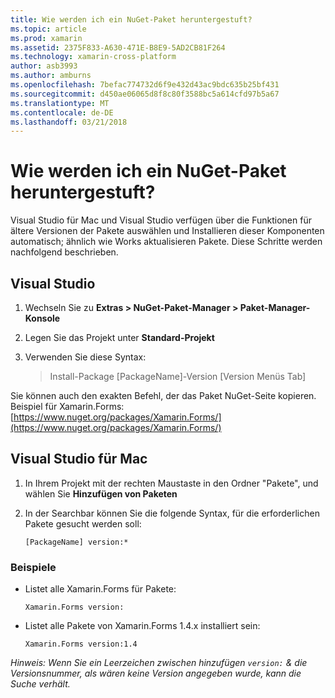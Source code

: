 ```yaml
---
title: Wie werden ich ein NuGet-Paket heruntergestuft?
ms.topic: article
ms.prod: xamarin
ms.assetid: 2375F833-A630-471E-B8E9-5AD2CB81F264
ms.technology: xamarin-cross-platform
author: asb3993
ms.author: amburns
ms.openlocfilehash: 7befac774732d6f9e432d43ac9bdc635b25bf431
ms.sourcegitcommit: d450ae06065d8f8c80f3588bc5a614cfd97b5a67
ms.translationtype: MT
ms.contentlocale: de-DE
ms.lasthandoff: 03/21/2018
---
```

# <a name="how-do-i-downgrade-a-nuget-package"></a>Wie werden ich ein NuGet-Paket heruntergestuft?

Visual Studio für Mac und Visual Studio verfügen über die Funktionen für ältere Versionen der Pakete auswählen und Installieren dieser Komponenten automatisch; ähnlich wie Works aktualisieren Pakete. Diese Schritte werden nachfolgend beschrieben.

## <a name="visual-studio"></a>Visual Studio
1. Wechseln Sie zu **Extras > NuGet-Paket-Manager > Paket-Manager-Konsole**
2. Legen Sie das Projekt unter **Standard-Projekt**
3. Verwenden Sie diese Syntax:

    > Install-Package [PackageName]-Version [Version Menüs Tab]

Sie können auch den exakten Befehl, der das Paket NuGet-Seite kopieren. Beispiel für Xamarin.Forms: [https://www.nuget.org/packages/Xamarin.Forms/](https://www.nuget.org/packages/Xamarin.Forms/)

## <a name="visual-studio-for-mac"></a>Visual Studio für Mac
1. In Ihrem Projekt mit der rechten Maustaste in den Ordner "Pakete", und wählen Sie **Hinzufügen von Paketen**
2. In der Searchbar können Sie die folgende Syntax, für die erforderlichen Pakete gesucht werden soll:

    `[PackageName] version:*`

### <a name="examples"></a>Beispiele 
- Listet alle Xamarin.Forms für Pakete: 

    `Xamarin.Forms version:`
- Listet alle Pakete von Xamarin.Forms 1.4.x installiert sein: 

    `Xamarin.Forms version:1.4`

*Hinweis: Wenn Sie ein Leerzeichen zwischen hinzufügen `version:` & die Versionsnummer, als wären keine Version angegeben wurde, kann die Suche verhält.*

